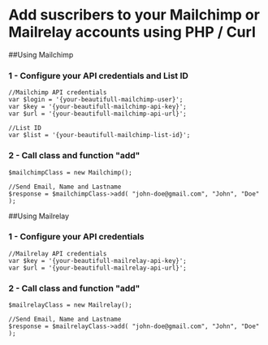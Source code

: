 # Add suscribers to your Mailchimp or Mailrelay accounts using PHP / Curl

##Using Mailchimp

### 1 - Configure your API credentials and List ID

```
//Mailchimp API credentials
var $login = '{your-beautifull-mailchimp-user}';
var $key = '{your-beautifull-mailchimp-api-key}';
var $url = '{your-beautifull-mailchimp-api-url}';

//List ID
var $list = '{your-beautifull-mailchimp-list-id}';

```

### 2 - Call class and function "add"

```
$mailchimpClass = new Mailchimp();

//Send Email, Name and Lastname
$response = $mailchimpClass->add( "john-doe@gmail.com", "John", "Doe" );

```

##Using Mailrelay


### 1 - Configure your API credentials

```
//Mailrelay API credentials
var $key = '{your-beautifull-mailrelay-api-key}';
var $url = '{your-beautifull-mailrelay-api-url}';

```

### 2 - Call class and function "add"

```
$mailrelayClass = new Mailrelay();

//Send Email, Name and Lastname
$response = $mailrelayClass->add( "john-doe@gmail.com", "John", "Doe" );

```


